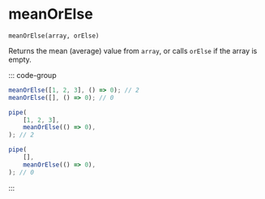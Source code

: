 # meanOrElse

`meanOrElse(array, orElse)`

Returns the mean (average) value from `array`, or calls `orElse` if the array is empty.

::: code-group

```ts [data-first]
meanOrElse([1, 2, 3], () => 0); // 2
meanOrElse([], () => 0); // 0
```

```ts [data-last]
pipe(
    [1, 2, 3],
    meanOrElse(() => 0),
); // 2

pipe(
    [],
    meanOrElse(() => 0),
); // 0
```

:::
